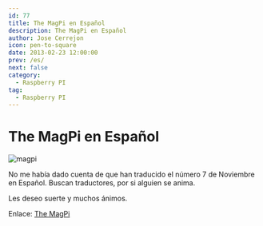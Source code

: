```yaml
---
id: 77
title: The MagPi en Español
description: The MagPi en Español
author: Jose Cerrejon
icon: pen-to-square
date: 2013-02-23 12:00:00
prev: /es/
next: false
category:
  - Raspberry PI
tag:
  - Raspberry PI
---
```


# The MagPi en Español

![magpi](/images/magpi.jpg)

No me había dado cuenta de que han traducido el número 7 de Noviembre en Español. Buscan traductores, por si alguien se anima.

Les deseo suerte y muchos ánimos.

Enlace: [The MagPi](http://www.themagpi.com/es/)